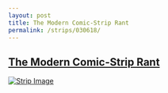 ```yaml
---
layout: post
title: The Modern Comic-Strip Rant
permalink: /strips/030618/
---
```


## [The Modern Comic-Strip Rant](/strips/030618/)

<a href='../images/ph030618.gif'><img src='../images/ph030618.gif' alt='Strip Image' /></a>


<!-- include copyright-strip.html -->